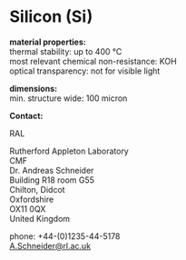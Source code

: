 # Silicon (Si)

__material properties:__  	
thermal stability: up to 400 °C  
most relevant chemical non-resistance:	KOH  
optical transparency:	not for visible light  
	
__dimensions:__	  
min. structure wide: 100 micron
<!--break-->
__Contact:__

RAL

Rutherford Appleton Laboratory  
CMF   
Dr. Andreas Schneider  
Building R18 room G55   
Chilton, Didcot  
Oxfordshire   
OX11 0QX   
United Kingdom  

phone: +44-(0)1235-44-5178  
A.Schneider@rl.ac.uk